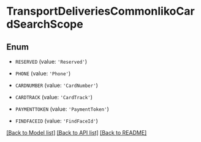 # TransportDeliveriesCommonIikoCardSearchScope


## Enum

* `RESERVED` (value: `'Reserved'`)

* `PHONE` (value: `'Phone'`)

* `CARDNUMBER` (value: `'CardNumber'`)

* `CARDTRACK` (value: `'CardTrack'`)

* `PAYMENTTOKEN` (value: `'PaymentToken'`)

* `FINDFACEID` (value: `'FindFaceId'`)

[[Back to Model list]](../README.md#documentation-for-models) [[Back to API list]](../README.md#documentation-for-api-endpoints) [[Back to README]](../README.md)


